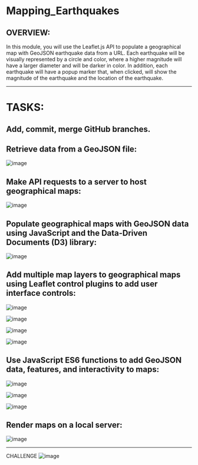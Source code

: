 # Mapping_Earthquakes

## OVERVIEW:

In this module, you will use the Leaflet.js API to populate a geographical map with GeoJSON earthquake data from a URL. Each earthquake will be visually represented by a circle and color, where a higher magnitude will have a larger diameter and will be darker in color. In addition, each earthquake will have a popup marker that, when clicked, will show the magnitude of the earthquake and the location of the earthquake.

---

# TASKS:

## Add, commit, merge GitHub branches.

## Retrieve data from a GeoJSON file:


![image](https://user-images.githubusercontent.com/105184244/204924065-9c765271-bfc7-48e0-8db7-1259811998d6.png)


## Make API requests to a server to host geographical maps:


![image](https://user-images.githubusercontent.com/105184244/204926317-8dea563f-b11a-4c3e-a20a-1e33e8db0551.png)


## Populate geographical maps with GeoJSON data using JavaScript and the Data-Driven Documents (D3) library:


![image](https://user-images.githubusercontent.com/105184244/204926490-c63904d9-bfc8-41c6-a519-bd5eeca56039.png)


## Add multiple map layers to geographical maps using Leaflet control plugins to add user interface controls:


![image](https://user-images.githubusercontent.com/105184244/204926798-34cd0cd7-c0d8-4755-bead-cdc994e5ca67.png)

![image](https://user-images.githubusercontent.com/105184244/204926867-1ee26fb1-876c-4823-8533-6e90faa09c4f.png)

![image](https://user-images.githubusercontent.com/105184244/204926923-dff61baf-86c0-4cc0-8e0a-cc3830284739.png)

![image](https://user-images.githubusercontent.com/105184244/204926980-2618caa4-b832-4ef0-b8e0-f15959b2bc61.png)


## Use JavaScript ES6 functions to add GeoJSON data, features, and interactivity to maps:

![image](https://user-images.githubusercontent.com/105184244/204927170-a617fb24-9fc9-4a7e-bc14-8bf7263fe035.png)

![image](https://user-images.githubusercontent.com/105184244/204927216-54263f84-1b09-4b8a-a45b-f0d3449e4520.png)

![image](https://user-images.githubusercontent.com/105184244/204927494-bbad94cf-9275-42e0-83a0-991f4ae95d4f.png)


## Render maps on a local server:

![image](https://user-images.githubusercontent.com/105184244/204927679-1d1c9444-0e31-4598-a9cc-ede03206b5cd.png)


---

CHALLENGE
![image](https://user-images.githubusercontent.com/105184244/191216385-b2feb48c-06e4-49c4-b465-54a32c4f8641.png)

